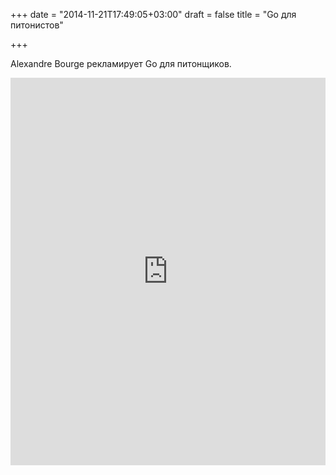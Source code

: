 +++
date = "2014-11-21T17:49:05+03:00"
draft = false
title = "Go для питонистов"

+++

<p>Alexandre Bourge рекламирует Go для питонщиков.</p>
 <iframe width="100%" height="620" src="https://www.youtube.com/embed/ZT5QbvoY91g" frameborder="0" allowfullscreen></iframe>